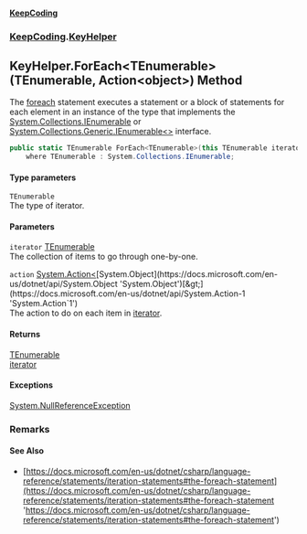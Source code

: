 #### [KeepCoding](index.md 'index')
### [KeepCoding](KeepCoding.md 'KeepCoding').[KeyHelper](KeyHelper.md 'KeepCoding.KeyHelper')
## KeyHelper.ForEach&lt;TEnumerable&gt;(TEnumerable, Action&lt;object&gt;) Method
The [foreach](https://docs.microsoft.com/en-us/dotnet/csharp/language-reference/keywords/foreach 'https://docs.microsoft.com/en-us/dotnet/csharp/language-reference/keywords/foreach') statement executes a statement or a block of statements for each element in an instance of the type that implements the [System.Collections.IEnumerable](https://docs.microsoft.com/en-us/dotnet/api/System.Collections.IEnumerable 'System.Collections.IEnumerable') or [System.Collections.Generic.IEnumerable&lt;&gt;](https://docs.microsoft.com/en-us/dotnet/api/System.Collections.Generic.IEnumerable-1 'System.Collections.Generic.IEnumerable`1') interface.  
```csharp
public static TEnumerable ForEach<TEnumerable>(this TEnumerable iterator, System.Action<object> action)
    where TEnumerable : System.Collections.IEnumerable;
```
#### Type parameters
<a name='KeepCoding.KeyHelper.ForEach.TEnumerable.(TEnumerable.System.Action.object.).TEnumerable'></a>
`TEnumerable`  
The type of iterator.
  
#### Parameters
<a name='KeepCoding.KeyHelper.ForEach.TEnumerable.(TEnumerable.System.Action.object.).iterator'></a>
`iterator` [TEnumerable](KeyHelper.ForEach.yZW2ioEfntdHEdA+lgG2jQ.md#KeepCoding.KeyHelper.ForEach.TEnumerable.(TEnumerable.System.Action.object.).TEnumerable 'KeepCoding.KeyHelper.ForEach&lt;TEnumerable&gt;(TEnumerable, System.Action&lt;object&gt;).TEnumerable')  
The collection of items to go through one-by-one.
  
<a name='KeepCoding.KeyHelper.ForEach.TEnumerable.(TEnumerable.System.Action.object.).action'></a>
`action` [System.Action&lt;](https://docs.microsoft.com/en-us/dotnet/api/System.Action-1 'System.Action`1')[System.Object](https://docs.microsoft.com/en-us/dotnet/api/System.Object 'System.Object')[&gt;](https://docs.microsoft.com/en-us/dotnet/api/System.Action-1 'System.Action`1')  
The action to do on each item in [iterator](KeyHelper.ForEach.yZW2ioEfntdHEdA+lgG2jQ.md#KeepCoding.KeyHelper.ForEach.TEnumerable.(TEnumerable.System.Action.object.).iterator 'KeepCoding.KeyHelper.ForEach&lt;TEnumerable&gt;(TEnumerable, System.Action&lt;object&gt;).iterator').
  
#### Returns
[TEnumerable](KeyHelper.ForEach.yZW2ioEfntdHEdA+lgG2jQ.md#KeepCoding.KeyHelper.ForEach.TEnumerable.(TEnumerable.System.Action.object.).TEnumerable 'KeepCoding.KeyHelper.ForEach&lt;TEnumerable&gt;(TEnumerable, System.Action&lt;object&gt;).TEnumerable')  
[iterator](KeyHelper.ForEach.yZW2ioEfntdHEdA+lgG2jQ.md#KeepCoding.KeyHelper.ForEach.TEnumerable.(TEnumerable.System.Action.object.).iterator 'KeepCoding.KeyHelper.ForEach&lt;TEnumerable&gt;(TEnumerable, System.Action&lt;object&gt;).iterator')
#### Exceptions
[System.NullReferenceException](https://docs.microsoft.com/en-us/dotnet/api/System.NullReferenceException 'System.NullReferenceException')  
### Remarks
#### See Also
- [https://docs.microsoft.com/en-us/dotnet/csharp/language-reference/statements/iteration-statements#the-foreach-statement](https://docs.microsoft.com/en-us/dotnet/csharp/language-reference/statements/iteration-statements#the-foreach-statement 'https://docs.microsoft.com/en-us/dotnet/csharp/language-reference/statements/iteration-statements#the-foreach-statement')

